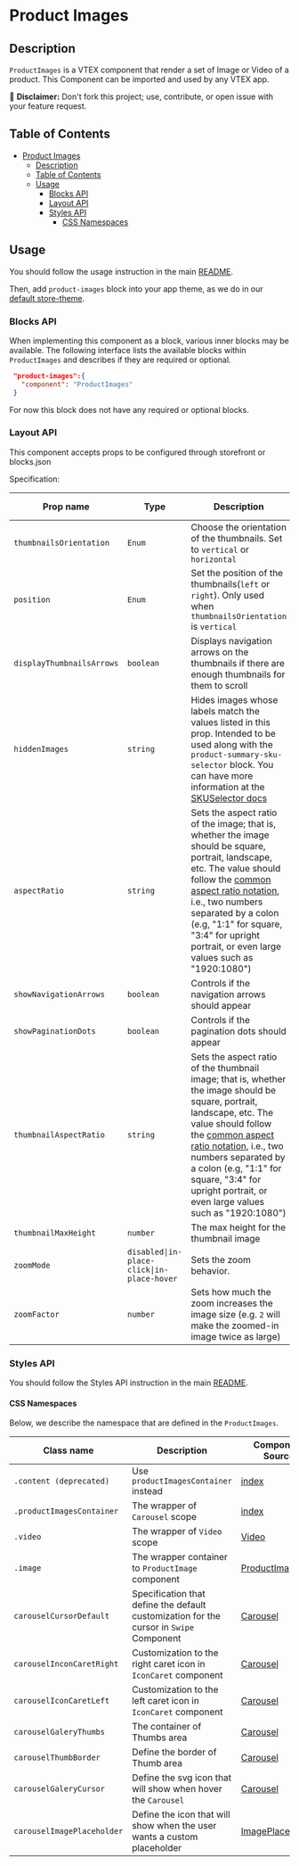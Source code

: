 # Product Images

## Description

`ProductImages` is a VTEX component that render a set of Image or Video of a product.
This Component can be imported and used by any VTEX app.

:loudspeaker: **Disclaimer:** Don't fork this project; use, contribute, or open issue with your feature request.

## Table of Contents

- [Product Images](#product-images)
  - [Description](#description)
  - [Table of Contents](#table-of-contents)
  - [Usage](#usage)
    - [Blocks API](#blocks-api)
    - [Layout API](#layout-api)
    - [Styles API](#styles-api)
      - [CSS Namespaces](#css-namespaces)

## Usage

You should follow the usage instruction in the main [README](/README.md#usage).

Then, add `product-images` block into your app theme, as we do in our [default store-theme](https://github.com/vtex-apps/store-theme/blob/master/store/blocks/product.json).

### Blocks API

When implementing this component as a block, various inner blocks may be available. The following interface lists the available blocks within `ProductImages` and describes if they are required or optional.

```json
 "product-images":{
   "component": "ProductImages"
 }
```

For now this block does not have any required or optional blocks.

### Layout API

This component accepts props to be configured through storefront or blocks.json

Specification:

| Prop name                 | Type      | Description                                                                                                 | Default Value |
| ------------------------- | --------- | ----------------------------------------------------------------------------------------------------------- | ------------- |
| `thumbnailsOrientation`   | `Enum`    | Choose the orientation of the thumbnails. Set to `vertical` or `horizontal`                                 | `vertical`    |
| `position`                | `Enum`    | Set the position of the thumbnails(`left` or `right`). Only used when `thumbnailsOrientation` is `vertical` | `left`        |
| `displayThumbnailsArrows` | `boolean` | Displays navigation arrows on the thumbnails if there are enough thumbnails for them to scroll              | `false`       |
| `hiddenImages`       | `string`  | Hides images whose labels match the values listed in this prop. Intended to be used along with the `product-summary-sku-selector` block. You can have more information at the [SKUSelector docs](/docs/SKUSelector.md) | `skuvariation` |
| `aspectRatio`             | `string`                                   | Sets the aspect ratio of the image; that is, whether the image should be square, portrait, landscape, etc. The value should follow the [common aspect ratio notation](https://en.wikipedia.org/wiki/Aspect_ratio_(image)), i.e., two numbers separated by a colon (e.g, "1:1" for square, "3:4" for upright portrait, or even large values such as "1920:1080") | `"auto"`          |
| `showNavigationArrows`             | `boolean`                                   | Controls if the navigation arrows should appear | `true`          |
| `showPaginationDots`             | `boolean`                                   | Controls if the pagination dots should appear | `true`          |
| `thumbnailAspectRatio`             | `string`                                   | Sets the aspect ratio of the thumbnail image; that is, whether the image should be square, portrait, landscape, etc. The value should follow the [common aspect ratio notation](https://en.wikipedia.org/wiki/Aspect_ratio_(image)), i.e., two numbers separated by a colon (e.g, "1:1" for square, "3:4" for upright portrait, or even large values such as "1920:1080") | `"auto"`          |
| `thumbnailMaxHeight`             | `number`                                   | The max height for the thumbnail image | `true`          |
| `zoomMode`                | `disabled\|in-place-click\|in-place-hover` | Sets the zoom behavior.                                                                                                                                                                                                                                                                                                                                         | `in-place-click` |
| `zoomFactor`              | `number`                                   | Sets how much the zoom increases the image size (e.g. `2` will make the zoomed-in image twice as large)                                                                                                                                                                                                                                                              | 2                |

### Styles API

You should follow the Styles API instruction in the main [README](/README.md#styles-api).

#### CSS Namespaces

Below, we describe the namespace that are defined in the `ProductImages`.

| Class name                | Description                                                                             | Component Source                                                                            |
| ------------------------ | --------------------------------------------------------------------------------------- | ------------------------------------------------------------------------------------------- |
| `.content (deprecated)`  | Use `productImagesContainer` instead | [index](/react/components/ProductImages/index.js) |
| `.productImagesContainer` | The wrapper of `Carousel` scope | [index](/react/components/ProductImages/index.js) |
| `.video`                  | The wrapper of `Video` scope                                                            | [Video](/react/components/ProductImages/components/Video/index.js)                          |
| `.image`                  | The wrapper container to `ProductImage` component                                      | [ProductImage](/react/components/ProductImages/components/ProductImage.tsx)          |
| `carouselCursorDefault`   | Specification that define the default customization for the cursor in `Swipe` Component | [Carousel](/react/components/ProductImages/components/Carousel/index.js)                    |
| `carouselInconCaretRight` | Customization to the right caret icon in `IconCaret` component                          | [Carousel](/react/components/ProductImages/components/Carousel/index.js)                    |
| `carouselIconCaretLeft`   | Customization to the left caret icon in `IconCaret` component                           | [Carousel](/react/components/ProductImages/components/Carousel/index.js)                    |
| `carouselGaleryThumbs`    | The container of Thumbs area                                                            | [Carousel](/react/components/ProductImages/components/Carousel/index.js)                    |
| `carouselThumbBorder`     | Define the border of Thumb area                                                         | [Carousel](/react/components/ProductImages/components/Carousel/index.js)                    |
| `carouselGaleryCursor`    | Define the svg icon that will show when hover the `Carousel`                            | [Carousel](/react/components/ProductImages/components/Carousel/index.js)                    |
| `carouselImagePlaceholder`   | Define the icon that will show when the user wants a custom placeholder                 | [ImagePlaceholder](/react/components/ProductImages/components/Carousel/ImagePlaceholder.js) |
